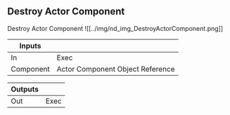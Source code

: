 ## Destroy Actor Component
Destroy Actor Component
![[../img/nd_img_DestroyActorComponent.png]]

|Inputs||
|--|--|
| In | Exec |
| Component | Actor Component Object Reference |

|Outputs||
|--|--|
| Out | Exec |
